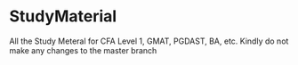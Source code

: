 # StudyMaterial
All the Study Meteral for CFA Level 1, GMAT, PGDAST, BA, etc.
Kindly do not make any changes to the master branch
